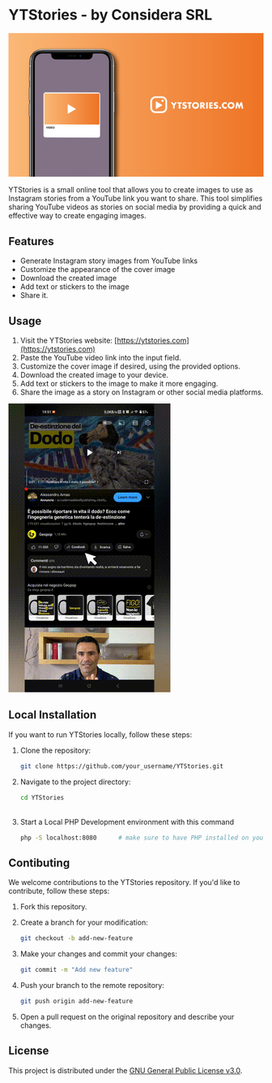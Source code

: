 # YTStories - by Considera SRL

![YTStories Logo](asset/card.png)

YTStories is a small online tool that allows you to create images to use as Instagram stories from a YouTube link you want to share. This tool simplifies sharing YouTube videos as stories on social media by providing a quick and effective way to create engaging images.

## Features

- Generate Instagram story images from YouTube links
- Customize the appearance of the cover image
- Download the created image
- Add text or stickers to the image
- Share it.

## Usage

1. Visit the YTStories website: [https://ytstories.com](https://ytstories.com)
2. Paste the YouTube video link into the input field.
3. Customize the cover image if desired, using the provided options.
4. Download the created image to your device.
5. Add text or stickers to the image to make it more engaging.
6. Share the image as a story on Instagram or other social media platforms.

![DEMO](asset/output.gif)

## Local Installation

If you want to run YTStories locally, follow these steps:

1. Clone the repository:

   ```bash
   git clone https://github.com/your_username/YTStories.git
   
2. Navigate to the project directory:

   ```bash
   cd YTStories
  
3. Start a Local PHP Development environment with this command

   ```bash
   php -S localhost:8080      # make sure to have PHP installed on your machine

## Contibuting
We welcome contributions to the YTStories repository. If you'd like to contribute, follow these steps:

1. Fork this repository.
2. Create a branch for your modification:

   ```bash
   git checkout -b add-new-feature

3. Make your changes and commit your changes:

   ```bash
   git commit -m "Add new feature"

4. Push your branch to the remote repository:

   ```bash
   git push origin add-new-feature

5. Open a pull request on the original repository and describe your changes.

## License

This project is distributed under the [GNU General Public License v3.0](LICENSE).
